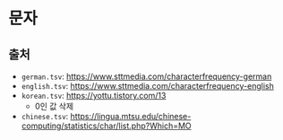 # 문자

## 출처

- `german.tsv`: https://www.sttmedia.com/characterfrequency-german
- `english.tsv`: https://www.sttmedia.com/characterfrequency-english
- `korean.tsv`: https://yottu.tistory.com/13
    - 0인 값 삭제
- `chinese.tsv`: https://lingua.mtsu.edu/chinese-computing/statistics/char/list.php?Which=MO

